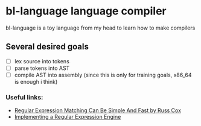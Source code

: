 # bl-language language compiler
bl-language is a toy language from my head to learn how to make compilers

## Several desired goals
- [ ] lex source into tokens
- [ ] parse tokens into AST
- [ ] compile AST into assembly (since this is only for training goals, x86_64 is enough i think)

### Useful links:
- [Regular Expression Matching Can Be Simple And Fast by Russ Cox](https://swtch.com/~rsc/regexp/regexp1.html)
- [Implementing a Regular Expression Engine](https://deniskyashif.com/2019/02/17/implementing-a-regular-expression-engine/)

